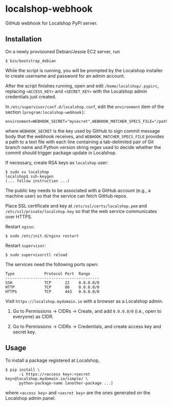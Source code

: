 # localshop-webhook

GitHub webhook for Localshop PyPI server.


## Installation

On a newly provisioned Debian/Jessie EC2 server, run

```
$ bin/bootstrap_debian
```

While the script is running, you will be prompted by the Localshop
installer to create username and password for an admin account.

After the script finishes running, open and edit
`/home/localshop/.pypirc`, replacing `<ACCESS_KEY>` and `<SECRET_KEY>`
with the Localshop admin credentials just created.

In `/etc/supervisor/conf.d/localshop.conf`, edit the `environment`
item of the section `[program:localshop-webhook]`:

```
environment=WEBHOOK_SECRET="mysecret",WEBHOOK_MATCHER_SPECS_FILE="/path/to/matcher.conf"
```

where `WEBHOOK_SECRET` is the key used by GitHub to sign commit
message body that the webhook receives, and
`WEBHOOK_MATCHER_SPECS_FILE` provides a path to a text file with each
line containing a tab-delimited pair of Git branch name and Python
version string regex used to decide whether the commit should trigger
package update in Localshop.

If necessary, create RSA keys as `localshop` user:

```
$ sudo su localshop
localshop$ ssh-keygen
(... follow instruction ...)
```

The public key needs to be associated with a GitHub account (e.g., a
machine user) so that the service can fetch GitHub repos.

Place SSL certificate and key at `/etc/ssl/certs/localshop.pem` and
`/etc/ssl/private/localshop.key` so that the web service communicates
over HTTPS.

Restart `nginx`:

```
$ sudo /etc/init.d/nginx restart
```

Restart `supervisor`:

```
$ sudo supervisorctl reload
```

The services need the following ports open:

```
Type             Protocol Port  Range
-----------------------------------------
SSH              TCP      22    0.0.0.0/0
HTTP             TCP      80    0.0.0.0/0
HTTPS            TCP      443   0.0.0.0/0
```


Visit `https://localshop.mydomain.io` with a browser as a Localshop
admin.

1. Go to Permissions -> CIDRs -> Create, and add `0.0.0.0/0` (i.e., open
to everyone) as CIDR.

2. Go to Permissions -> CIDRs -> Credentials, and create access key
and secret key.


## Usage

To install a package registered at Localshop,

```
$ pip install \
      -i https://<access key>:<secret key>@localshop.mydomain.io/simple/ \
      python-package-name [another-package ...]
```

where `<access key>` and `<secret key>` are the ones generated on the
Localshop admin panel.
